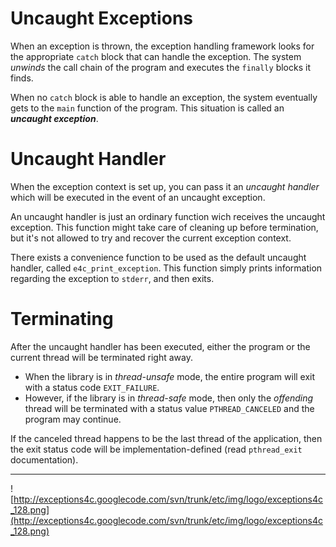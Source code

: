 # Uncaught Exceptions #

When an exception is thrown, the exception handling framework looks for the appropriate `catch` block that can handle the exception. The system _unwinds_ the call chain of the program and executes the `finally` blocks it finds.

When no `catch` block is able to handle an exception, the system eventually gets to the `main` function of the program. This situation is called an **_uncaught exception_**.

# Uncaught Handler #

When the exception context is set up, you can pass it an _uncaught handler_ which will be executed in the event of an uncaught exception.

An uncaught handler is just an ordinary function wich receives the uncaught exception. This function might take care of cleaning up before termination, but it's not allowed to try and recover the current exception context.

There exists a convenience function to be used as the default uncaught handler, called `e4c_print_exception`. This function simply prints information regarding the exception to `stderr`, and then exits.

# Terminating #

After the uncaught handler has been executed, either the program or the current thread will be terminated right away.

  * When the library is in _thread-unsafe_ mode, the entire program will exit with a status code `EXIT_FAILURE`.
  * However, if the library is in _thread-safe_ mode, then only the _offending_ thread will be terminated with a status value `PTHREAD_CANCELED` and the program may continue.

If the canceled thread happens to be the last thread of the application, then the exit status code will be implementation-defined (read `pthread_exit` documentation).


---


![http://exceptions4c.googlecode.com/svn/trunk/etc/img/logo/exceptions4c_128.png](http://exceptions4c.googlecode.com/svn/trunk/etc/img/logo/exceptions4c_128.png)